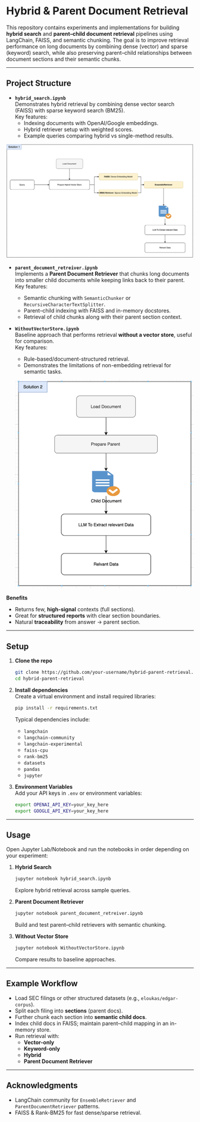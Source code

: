 # Hybrid & Parent Document Retrieval

This repository contains experiments and implementations for building **hybrid search** and **parent–child document retrieval** pipelines using LangChain, FAISS, and semantic chunking. The goal is to improve retrieval performance on long documents by combining dense (vector) and sparse (keyword) search, while also preserving parent–child relationships between document sections and their semantic chunks.

---

## Project Structure

- **`hybrid_search.ipynb`**  
  Demonstrates hybrid retrieval by combining dense vector search (FAISS) with sparse keyword search (BM25).  
  Key features:
  - Indexing documents with OpenAI/Google embeddings.
  - Hybrid retriever setup with weighted scores.
  - Example queries comparing hybrid vs single-method results.
 
![Hybrid Search](./image/Solution%201.png)

- **`parent_document_retreiver.ipynb`**  
  Implements a **Parent Document Retriever** that chunks long documents into smaller child documents while keeping links back to their parent.  
  Key features:
  - Semantic chunking with `SemanticChunker` or `RecursiveCharacterTextSplitter`.
  - Parent–child indexing with FAISS and in-memory docstores.
  - Retrieval of child chunks along with their parent section context.

- **`WithoutVectorStore.ipynb`**  
  Baseline approach that performs retrieval **without a vector store**, useful for comparison.  
  Key features:
  - Rule-based/document-structured retrieval.
  - Demonstrates the limitations of non-embedding retrieval for semantic tasks.
 
  ![Without Vectoe Store](./image/Solution%202.png)

  
**Benefits**
- Returns few, **high-signal** contexts (full sections).
- Great for **structured reports** with clear section boundaries.
- Natural **traceability** from answer → parent section.

---

## Setup

1. **Clone the repo**  
   ```bash
   git clone https://github.com/your-username/hybrid-parent-retrieval.git
   cd hybrid-parent-retrieval
   ```

2. **Install dependencies**  
   Create a virtual environment and install required libraries:
   ```bash
   pip install -r requirements.txt
   ```
   Typical dependencies include:
   - `langchain`
   - `langchain-community`
   - `langchain-experimental`
   - `faiss-cpu`
   - `rank-bm25`
   - `datasets`
   - `pandas`
   - `jupyter`

3. **Environment Variables**  
   Add your API keys in `.env` or environment variables:
   ```bash
   export OPENAI_API_KEY=your_key_here
   export GOOGLE_API_KEY=your_key_here
   ```

---

## Usage

Open Jupyter Lab/Notebook and run the notebooks in order depending on your experiment:

1. **Hybrid Search**  
   ```bash
   jupyter notebook hybrid_search.ipynb
   ```
   Explore hybrid retrieval across sample queries.

2. **Parent Document Retriever**  
   ```bash
   jupyter notebook parent_document_retreiver.ipynb
   ```
   Build and test parent–child retrievers with semantic chunking.

3. **Without Vector Store**  
   ```bash
   jupyter notebook WithoutVectorStore.ipynb
   ```
   Compare results to baseline approaches.

---

## Example Workflow

- Load SEC filings or other structured datasets (e.g., `eloukas/edgar-corpus`).
- Split each filing into **sections** (parent docs).
- Further chunk each section into **semantic child docs**.
- Index child docs in FAISS; maintain parent–child mapping in an in-memory store.
- Run retrieval with:
  - **Vector-only**
  - **Keyword-only**
  - **Hybrid**
  - **Parent Document Retriever**

---

## Acknowledgments
- LangChain community for `EnsembleRetriever` and `ParentDocumentRetriever` patterns.
- FAISS & Rank-BM25 for fast dense/sparse retrieval.
